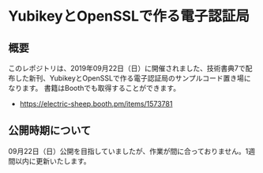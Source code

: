 # YubikeyとOpenSSLで作る電子認証局
## 概要
このレポジトリは、2019年09月22日（日）に開催されました、技術書典7で配布した新刊、YubikeyとOpenSSLで作る電子認証局のサンプルコード置き場になります。
書籍はBoothでも取得することができます。

* https://electric-sheep.booth.pm/items/1573781

## 公開時期について
09月22日（日）公開を目指していましたが、作業が間に合っておりません。1週間以内に更新いたします。
